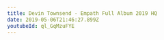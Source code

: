 ```yaml
---
title: Devin Townsend - Empath Full Album 2019 HQ
date: 2019-05-06T21:46:27.899Z
youtubeId: ql_GqMzuFYE
---
```

